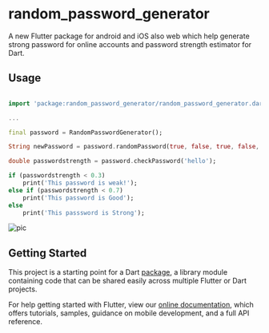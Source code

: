 # random_password_generator  

A new Flutter package for android and iOS also web which help generate strong password for online accounts and password strength estimator for Dart.
 
## Usage

```dart

import 'package:random_password_generator/random_password_generator.dart';

...

final password = RandomPasswordGenerator();

String newPassword = password.randomPassword(true, false, true, false, 6);

double passwordstrength = password.checkPassword('hello');

if (passwordstrength < 0.3) 
    print('This password is weak!');
else if (passwordstrength < 0.7)
    print('This password is Good');
else
    print('This passsword is Strong');


```

![pic](https://user-images.githubusercontent.com/58139175/102992029-78181600-4540-11eb-8f96-1018e0711ea2.png?raw=true)


## Getting Started

This project is a starting point for a Dart
[package](https://flutter.dev/developing-packages/),
a library module containing code that can be shared easily across
multiple Flutter or Dart projects.

For help getting started with Flutter, view our 
[online documentation](https://flutter.dev/docs), which offers tutorials, 
samples, guidance on mobile development, and a full API reference.
